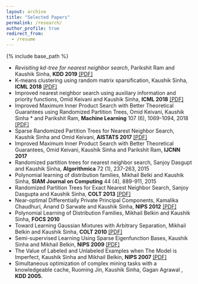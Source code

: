 ```yaml
---
layout: archive
title: "Selected Papers"
permalink: /research/
author_profile: true
redirect_from:
  - /resume
---
```


{% include base_path %}


* <span style="font-size:1em;">*Revisiting kd-tree for nearest neighbor search*, Parikshit Ram and Kaushik Sinha, **KDD 2019** [[PDF]](https://dl.acm.org/doi/10.1145/3292500.3330875)</span>
* K-means clustering using random matrix sparsification, Kaushik Sinha, **ICML 2018** [[PDF]](http://proceedings.mlr.press/v80/sinha18a/sinha18a.pdf)
* Improved nearest neighbor search using auxiliary information and priority functions, Omid Keivani and Kaushik Sinha, **ICML 2018** [[PDF]](http://proceedings.mlr.press/v80/keivani18a/keivani18a.pdf)
* Improved Maximum Inner Product Search with Better Theoretical Guarantees using Randomized Partition Trees, Omid Keivani, Kaushik Sinha * and Parikshit Ram, **Machine Learning** 107 (6), 1069-1094, 2018 [[PDF]](https://link.springer.com/epdf/10.1007/s10994-018-5711-7?author_access_token=Et6KtKsuj7uwxlS3Q7waPfe4RwlQNchNByi7wbcMAY7z_DLO1dOggg-RRe9wxrGSzY7TOwK4ZqGNCoupVn0AHeQPVlHfN2bHTA0dPLV8sZnrgzYeYej7VihUjyMWGOM6ggrlIZkod2J7KMGeXY8HxA%3D%3D)
* Sparse Randomized Partition Trees for Nearest Neighbor Search, Kaushik Sinha and Omid Keivani, **AISTATS 2017** [[PDF]](http://proceedings.mlr.press/v54/sinha17a/sinha17a.pdf)
* Improved Maximum Inner Product Search with Better Theoretical Guarantees, Omid Keivani, Kaushik Sinha and Parikshit Ram, **IJCNN 2017**
* <span style="font-size:1em;">Randomized partition trees for nearest neighbor search, Sanjoy Dasgupt and Kaushik Sinha, **Algorithmica** 72 (1), 237-263, 2015</span>
* Polynomial learning of distribution families, Mikhail Belki and Kaushik Sinha, **SIAM Journal on Computing** 44 (4), 889-911, 2015
* Randomized Partition Trees for Exact Nearest Neighbor Search, Sanjoy Dasgupta and Kaushik Sinha, **COLT 2013** [[PDF]](http://proceedings.mlr.press/v30/Dasgupta13.pdf)
* Near-optimal Differentially Private Principal Components, Kamalika Chaudhuri, Anand D Sarwate and Kaushik Sinha, **NIPS 2012** [[PDF]](https://papers.nips.cc/paper/4565-near-optimal-differentially-private-principal-components.pdf)
* Polynomial Learning of Distribution Families, Mikhail Belkin and Kaushik Sinha, **FOCS 2010**
* Toward Learning Gaussian Mixtures with Arbitrary Separation, Mikhail Belkin and Kaushik Sinha, **COLT 2010** [[PDF]](http://www.learningtheory.org/colt2010/papers/082sinha.pdf)
* Semi-supervised Learning Using Sparse Eigenfunction Bases, Kaushik Sinha and Mikhail Belkin, **NIPS 2009** [[PDF]](https://papers.nips.cc/paper/3852-semi-supervised-learning-using-sparse-eigenfunction-bases.pdf)
* The Value of Labeled and Unlabeled Examples when The Model is Imperfect, Kaushik Sinha and Mikhail Belkin, **NIPS 2007** [[PDF]](https://papers.nips.cc/paper/3345-the-value-of-labeled-and-unlabeled-examples-when-the-model-is-imperfect.pdf)
* Simultaneous optimization of complex mining tasks with a knowledgeable cache, Ruoming Jin, Kaushik Sinha, Gagan Agrawal , **KDD 2005.**
